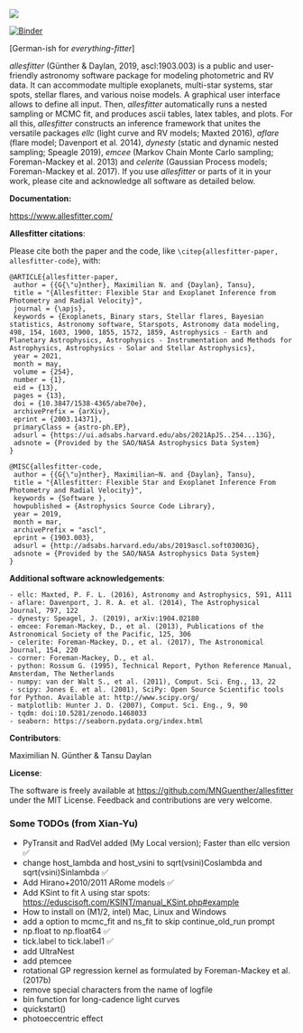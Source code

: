 ![](docs/source/_static/images/promo.gif)

[![Binder](https://mybinder.org/badge_logo.svg)](https://mybinder.org/v2/gh/MNGuenther/allesfitter/master?labpath=allesfitter%2FGUI.ipynb)

[German-ish for *everything-fitter*]

*allesfitter* (Günther & Daylan, 2019, ascl:1903.003) is a public and user-friendly astronomy software package for modeling photometric and RV data. It can accommodate multiple exoplanets, multi-star systems, star spots, stellar flares, and various noise models. A graphical user interface allows to define all input. Then, *allesfitter* automatically runs a nested sampling or MCMC fit, and produces ascii tables, latex tables, and plots. For all this, *allesfitter* constructs an inference framework that unites the versatile packages *ellc* (light curve and RV models; Maxted 2016), *aflare* (flare model; Davenport et al. 2014), *dynesty* (static and dynamic nested sampling; Speagle 2019), *emcee* (Markov Chain Monte Carlo sampling; Foreman-Mackey et al. 2013) and *celerite* (Gaussian Process models; Foreman-Mackey et al. 2017). 
If you use *allesfitter* or parts of it in your work, please cite and acknowledge all software as detailed below.

**Documentation:**

https://www.allesfitter.com/

**Allesfitter citations**:

Please cite both the paper and the code, like `\citep{allesfitter-paper, allesfitter-code}`, with:

    @ARTICLE{allesfitter-paper,
     author = {{G{\"u}nther}, Maximilian N. and {Daylan}, Tansu},
     title = "{Allesfitter: Flexible Star and Exoplanet Inference from Photometry and Radial Velocity}",
     journal = {\apjs},
     keywords = {Exoplanets, Binary stars, Stellar flares, Bayesian statistics, Astronomy software, Starspots, Astronomy data modeling, 498, 154, 1603, 1900, 1855, 1572, 1859, Astrophysics - Earth and Planetary Astrophysics, Astrophysics - Instrumentation and Methods for Astrophysics, Astrophysics - Solar and Stellar Astrophysics},
     year = 2021,
     month = may,
     volume = {254},
     number = {1},
     eid = {13},
     pages = {13},
     doi = {10.3847/1538-4365/abe70e},
     archivePrefix = {arXiv},
     eprint = {2003.14371},
     primaryClass = {astro-ph.EP},
     adsurl = {https://ui.adsabs.harvard.edu/abs/2021ApJS..254...13G},
     adsnote = {Provided by the SAO/NASA Astrophysics Data System}
    }
    
    @MISC{allesfitter-code,
     author = {{G{\"u}nther}, Maximilian~N. and {Daylan}, Tansu},
     title = "{Allesfitter: Flexible Star and Exoplanet Inference From Photometry and Radial Velocity}",
     keywords = {Software },
     howpublished = {Astrophysics Source Code Library},
     year = 2019,
     month = mar,
     archivePrefix = "ascl",
     eprint = {1903.003},
     adsurl = {http://adsabs.harvard.edu/abs/2019ascl.soft03003G},
     adsnote = {Provided by the SAO/NASA Astrophysics Data System}
    }

**Additional software acknowledgements**:

    - ellc: Maxted, P. F. L. (2016), Astronomy and Astrophysics, 591, A111
    - aflare: Davenport, J. R. A. et al. (2014), The Astrophysical Journal, 797, 122
    - dynesty: Speagel, J. (2019), arXiv:1904.02180
    - emcee: Foreman-Mackey, D., et al. (2013), Publications of the Astronomical Society of the Pacific, 125, 306
    - celerite: Foreman-Mackey, D., et al. (2017), The Astronomical Journal, 154, 220
    - corner: Foreman-Mackey, D., et al. 
    - python: Rossum G. (1995), Technical Report, Python Reference Manual, Amsterdam, The Netherlands
    - numpy: van der Walt S., et al. (2011), Comput. Sci. Eng., 13, 22
    - scipy: Jones E. et al. (2001), SciPy: Open Source Scientific tools for Python. Available at: http://www.scipy.org/
    - matplotlib: Hunter J. D. (2007), Comput. Sci. Eng., 9, 90
    - tqdm: doi:10.5281/zenodo.1468033
    - seaborn: https://seaborn.pydata.org/index.html

**Contributors**: 

Maximilian N. Günther & Tansu Daylan

**License**:

The software is freely available at https://github.com/MNGuenther/allesfitter under the MIT License. Feedback and contributions are very welcome.


### Some TODOs (from Xian-Yu)
 - PyTransit and RadVel added (My Local version); Faster than ellc version :white_check_mark:
 - change host_lambda and host_vsini to sqrt(vsini)Coslambda and sqrt(vsini)Sinlambda :white_check_mark:
 - Add Hirano+2010/2011 ARome models :white_check_mark:
 - Add KSint to fit $\lambda$ using star spots: https://eduscisoft.com/KSINT/manual_KSint.php#example
 - How to install on (M1/2, intel) Mac, Linux and Windows 
 - add a option to mcmc_fit and ns_fit to skip continue_old_run prompt
 - np.float to np.float64 :white_check_mark:
 - tick.label to tick.label1 :white_check_mark:
 - add UltraNest
 - add ptemcee
 - rotational GP regression kernel as formulated by Foreman-Mackey et al. (2017b)
 - remove special characters from the name of logfile
 - bin function for long-cadence light curves 
 - quickstart()
 - photoeccentric effect
